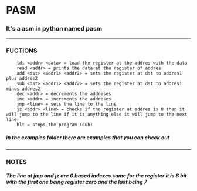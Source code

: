 # PASM

### It's a asm in python named pasm
----------------------------------------
### FUCTIONS
```
    ldi <addr> <data> = load the register at the addres with the data
    read <addr> = prints the data at the register of addres
    add <dst> <addr1> <addr2> = sets the register at dst to addres1 plus addres2
    sub <dst> <addr1> <addr2> = sets the register at dst to addres1 minus addres2
    dec <addr> = decrements the addreses
    inc <addr> = increments the addreses
    jmp <line> = sets the line to the line
    jz <addr> <line> = checks if the register at addres is 0 then it will jump to the line if it is anything else it will jump to the next line
    hlt = stops the program (duh)
```
##### in the examples folder there are examples that you can check out

---------------------------------------
### NOTES
##### The line at jmp and jz are 0 based indexes same for the register it is 8 bit with the first one being register zero and the last being 7